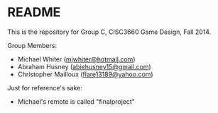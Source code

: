 # README #

This is the repository for Group C, CISC3660 Game Design, Fall 2014.

Group Members:

- Michael Whiter (mjwhiter@hotmail.com)
- Abraham Husney (abiehusney15@gmail.com)
- Christopher Mailloux (flare13189@yahoo.com)

Just for reference's sake:

- Michael's remote is called "finalproject"